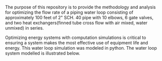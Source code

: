The purpose of this repository is to provide the methodology and analysis for optimizing the flow rate of a piping water loop consisting of approximately 100 feet of 2" SCH. 40 pipe with 10 elbows, 6 gate valves, and two heat exchangers(finned tube cross flow with air mixed, water unmixed) in series.

Optimizing energy systems with computation simulations is critical to ensuring a system makes the most effective use of equipment life and energy. This water loop simulation was modeled in python.
The water loop system modelled is illustrated below.

